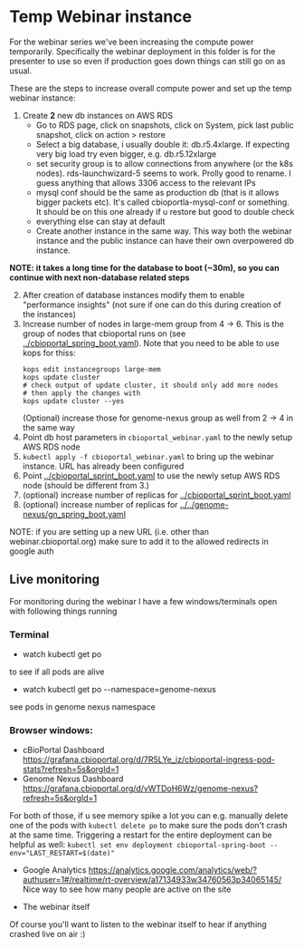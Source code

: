# Temp Webinar instance

For the webinar series we've been increasing the compute power temporarily. Specifically the webinar deployment in this folder is for the presenter to use so even if production goes down things can still go on as usual.

These are the steps to increase overall compute power and set up the temp webinar instance:

1. Create **2** new db instances on AWS RDS
    - Go to RDS page, click on snapshots, click on System, pick last public snapshot, click on action >
      restore
    - Select a big database, i usually double it: db.r5.4xlarge. If expecting very big load try even bigger, e.g. db.r5.12xlarge
    - set security group is to allow connections from anywhere (or the k8s nodes). rds-launchwizard-5 seems to work. Prolly good to rename. I guess anything that allows 3306 access to the relevant IPs
    - mysql conf should be the same as production db (that is it allows bigger packets etc). It's called cbioportla-mysql-conf or something. It should be on this one already if u restore but good to double check
    - everything else can stay at default
    - Create another instance in the same way. This way both the webinar instance and the public instance can have their own overpowered db instance.
    
**NOTE: it takes a long time for the database to boot (~30m), so you can continue with next non-database related steps**

2. After creation of database instances modify them to enable "performance insights" (not sure if one can do this during creation of the instances)
3. Increase number of nodes in large-mem group from 4 -> 6. This is the group of nodes that cbioportal runs on (see [../cbioportal_spring_boot.yaml](../cbioportal_spring_boot.yaml)). Note that you need to be able to use kops for thiss:
    ```
    kops edit instancegroups large-mem
    kops update cluster
    # check output of update cluster, it should only add more nodes
    # then apply the changes with
    kops update cluster --yes
    ```
    (Optional) increase those for genome-nexus group as well from 2 -> 4 in the same way
4. Point db host parameters in `cbioportal_webinar.yaml` to the newly setup AWS RDS node
5. `kubectl apply -f cbioportal_webinar.yaml` to bring up the webinar instance. URL has already been configured
6. Point [../cbioportal_sprint_boot.yaml](../cbioportal_sprint_boot.yaml) to use the newly setup AWS RDS node (should be different from 3.)
7. (optional) increase number of replicas for [../cbioportal_sprint_boot.yaml](../cbioportal_sprint_boot.yaml)
8. (optional) increase number of replicas for [../../genome-nexus/gn_spring_boot.yaml](../../genome-nexus/gn_spring_boot.yaml)


NOTE: if you are setting up a new URL (i.e. other than webinar.cbioportal.org) make sure to add it to the allowed redirects in google auth

## Live monitoring
For monitoring during the webinar I have a few windows/terminals open with following things running

### Terminal

- watch kubectl get po

to see if all pods are alive

- watch kubectl get po --namespace=genome-nexus

see pods in genome nexus namespace

### Browser windows:

- cBioPortal Dashboard https://grafana.cbioportal.org/d/7R5LYe_iz/cbioportal-ingress-pod-stats?refresh=5s&orgId=1
- Genome Nexus Dashboard https://grafana.cbioportal.org/d/vWTDoH6Wz/genome-nexus?refresh=5s&orgId=1

For both of those, if u see memory spike a lot you can e.g. manually delete one of the pods with `kubectl delete po` to make sure the pods don't crash at the same time. Triggering a restart for the entire deployment can be helpful as well: `kubectl set env deployment cbioportal-spring-boot --env="LAST_RESTART=$(date)"`

- Google Analytics https://analytics.google.com/analytics/web/?authuser=1#/realtime/rt-overview/a17134933w34760563p34065145/    
Nice way to see how many people are active on the site

- The webinar itself

Of course you'll want to listen to the webinar itself to hear if anything crashed live on air :)
